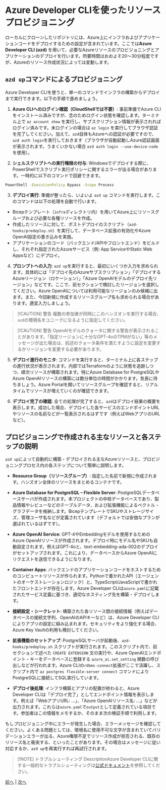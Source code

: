 # Azure Developer CLIを使ったリソースプロビジョニング

ローカルにクローンしたリポジトリには、Azure上にインフラおよびアプリケーションコードをデプロイするための設定が含まれています。ここでは**Azure Developer CLI (azd)** を用いて、必要なAzureリソースのプロビジョニングとアプリケーションのデプロイを行います。所要時間はおおよそ20〜30分程度ですが、Azureのリソース作成状況によっては変動します。

## `azd up`コマンドによるプロビジョニング

Azure Developer CLIを使うと、単一のコマンドでインフラの構築からデプロイまで実行できます。以下の手順で進めましょう。

1. **Azure CLIへのログイン確認（CloudShellでは不要）**: 事前準備でAzure CLIをインストール済みですが、念のためログイン状態を確認します。ターミナル上で `az account show` を実行し、サブスクリプション情報が表示されればログイン済みです。未ログインの場合は `az login` を実行してブラウザ認証を完了してください。加えて、`azd`自体もAzureへの認証が必要ですので、`azd auth login`を実行しておきます（ブラウザが自動起動しAzure認証画面が表示されます。うまくいかない場合 `azd auth login --use-device-code` を使用）。

2. **シェルスクリプトへの実行権限の付与**: Windowsでデプロイする際に、PowerShellでスクリプト実行ポリシーに関するエラーが出る場合があります。一時的に以下のコマンドで回避できます。

```sh
PowerShell -ExecutionPolicy Bypass -Scope Process
```

3. **デプロイ実行**: 準備が整ったら、いよいよ `azd up` コマンドを実行します。このコマンドは以下の処理を自動で行います。

- Bicepテンプレート（`infra`ディレクトリ内）を用いてAzure上にリソースグループおよび必要な各種リソースを作成。
- 作成したリソースに対して、ポストデプロイのスクリプト（`azd-hooks/predeploy.sh`）を実行して、データベース拡張の有効化やAzure OpenAI設定の書き込みを実施。
- アプリケーションのコード（バックエンド/APIやフロントエンド）をビルドし、それぞれ指定されたAzureサービス（例: App ServiceやStatic Web Appsなど）にデプロイ。

4. **プロンプトへの入力**: `azd up`を実行すると、最初にいくつか入力を求められます。具体的には「デプロイ先のAzureサブスクリプション」「デプロイするAzureリージョン（ロケーション）」「Azure OpenAIモデルのデプロイ先リージョン」などです。ここで、前セクションで検討したリージョンを選択してください。Azure OpenAIについては利用可能なリージョンのみ候補に出ます。また、今回新規に作成するリソースグループ名も求められる場合があります。適宜入力しましょう。

> [!CAUTION] 警告
> 複数の参加者が同時にこのハンズオンを実行する場合、`azd`の環境名をユニークになるように指定してください。

> [!CAUTION] 警告
> OpenAIモデルのクォータに関する警告が表示されることがあります。「指定リージョンに十分なGPT-4oのTPMがない」等のメッセージが出た場合は、前述のクォータ条件を満たすように設定を変更するかリージョンを変更する必要があります。

5. **デプロイ進行のモニタ**: コマンドを実行すると、ターミナル上に各ステップの進行状況が表示されます。内部ではTerraformのように状態を追跡しつつ、順次リソースが構築されます。特にAzure Database for PostgreSQLやAzure OpenAIリソースの構築には数分単位の時間がかかります。気長に待ちましょう。Azure Portalを開いてリソースグループを確認すると、リアルタイムでリソースが増えていくのが確認できます。

6. **デプロイ完了の確認**: 全ての処理が完了すると、`azd`はデプロイ結果の概要を表示します。成功した場合、デプロイした各サービスのエンドポイントURLやリソースの名前などが一覧表示されるはずです（例えばWebアプリのURLなど）。

## プロビジョニングで作成される主なリソースと各ステップの説明

`azd up`によって自動的に構築・デプロイされる主なAzureリソースと、プロビジョニングプロセス内の各ステップについて簡単に説明します。

- **Resource Group（リソースグループ）**: 指定した名前で新規に作成されます。ハンズオン全体のリソースをまとめるコンテナです。

- **Azure Database for PostgreSQL – Flexible Server**: PostgreSQLデータベースサーバが作成されます。本プロジェクトの中核データベースであり、製品情報やレビューなどのテーブルデータ、および拡張機能によるベクトル・グラフデータを格納します。BicepテンプレートでSKUやストレージサイズ、管理ユーザ名などが定義されています（デフォルトでは安価なプランが選ばれているはずです）。

- **Azure OpenAI Service**: GPT-4やEmbeddingモデルを使用するためのAzure OpenAIリソースが作成されます。デプロイ時にモデル名やSKUも自動設定されます。例えばGPT-4oと、text-embedding-ada-002のデプロイがセットアップされます。これにより、データベースからAzure OpenAIにリクエストを送信できるようになります。

- **Container Apps**: バックエンドのアプリケーションコードをホストするためのコンピュートリソースが作られます。Pythonで書かれたAPI（エージェントのオーケストレーションロジック）と、TypeScript/JavaScriptで書かれたフロントエンドが存在します。Azure Developer CLIは`azure.yaml`に記載されたサービス定義に基づき、適切なホスティング先を構築・デプロイします。

- **接続設定・シークレット**: 構築された各リソース間の接続情報（例えばデータベースの接続文字列、OpenAIのAPIキーなど）は、Azure Developer CLIによりアプリの設定に組み込まれます。セキュリティをより強化する場合、Azure Key Vaultの利用も検討してください。

- **拡張機能のセットアップ**: PostgreSQLサーバが起動後、`azd-hooks/predeploy.sh` スクリプトが実行されます。このスクリプト内で、前セクションで述べた `CREATE EXTENSION` 文の実行や、Azure OpenAIエンドポイント・キーをデータベースに登録する `azure_ai.set_setting` 関数の呼び出しなどが行われます。Azure CLIの`rdbms-connect`拡張がここで活躍し、スクリプト内で `az postgres flexible-server connect` コマンドによりPostgreSQLに接続してSQL実行しています。

- **デプロイ後処理**: インフラ構築とアプリの配置が終わると、Azure Developer CLIは「デプロイ完了」としてエンドポイント情報を表示します。例えば「WebアプリURL: …」、「Azure OpenAIリソース名: …」などが出力されます。これらは`azure.yaml`で`output`として定義されている項目です。参加者はこの情報をメモするか、そのまま次の検証手順で利用します。

もしプロビジョニング中にエラーが発生した場合、エラーメッセージを確認してください。よくある問題としては、環境名に使用不可な文字が含まれていてバリデーションエラーが出る、Azure権限不足でリソース作成が拒否される、既存のリソース名と衝突する、といったことがあります。その場合はメッセージに従い対応するか、`azd up`を再実行すれば再試行されます。

> [!NOTE] トラブルシューティング
> DescriptionAzure Developer CLIに関する一般的なトラブルシューティングは[公式ドキュメント](https://github.com/Azure-Samples/postgres-agentic-shop)を参照してください。

[前へ](03-Repository.md) | [次へ](05-Post-provisioning.md)
